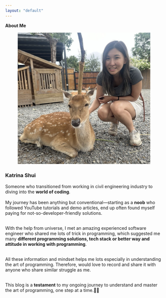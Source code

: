 ```yaml
---
layout: "default"
---
```


**About Me**

 <div class="has-text-centered my-6">
      <figure class="image is-128x128 is-inline-block">
        <img class="is-rounded is-shadow" src="/assets/images/profile.jpg" />
      </figure>
      <h3 class="has-text-centered">Katrina Shui</h3>
    </div>

Someone who transitioned from working in civil engineering industry to diving into the **world of coding**. 
<br />
<br />
My journey has been anything but conventional—starting as a **noob** who followed YouTube tutorials and demo articles, end up often found myself paying for not-so-developer-friendly solutions.
<br />
<br />

With the help from universe, I met an amazing experienced software engineer who shared me lots of trick in programming, which suggested me many **different programming solutions, tech stack or better way and attitude in working with programming**. 
<br />
<br />

All these information and mindset helps me lots especially in understanding the art of programming. Therefore, would love to record and share it with anyone who share similar struggle as me.
<br />
<br />

This blog is a **testament** to my ongoing journey to understand and master the art of programming, one step at a time.🤞🤞

